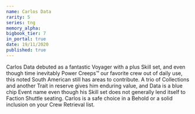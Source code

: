 ```yaml
---
name: Carlos Data
rarity: 5
series: tng
memory_alpha:
bigbook_tier: 7
in_portal: true
date: 19/11/2020
published: true
---
```


Carlos Data debuted as a fantastic Voyager with a plus Skill set, and even though time inevitably Power Creeps™ our favorite crew out of daily use, this noted South American still has areas to contribute. A trio of Collections and another Trait in reserve gives him enduring value, and Data is a blue chip Event name even though his Skill set does not generally lend itself to Faction Shuttle seating. Carlos is a safe choice in a Behold or a solid inclusion on your Crew Retrieval list.

